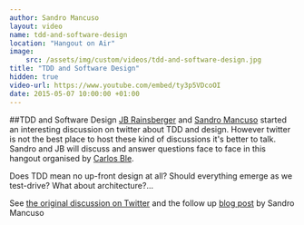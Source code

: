 ```yaml
---
author: Sandro Mancuso
layout: video
name: tdd-and-software-design
location: "Hangout on Air"
image:
    src: /assets/img/custom/videos/tdd-and-software-design.jpg
title: "TDD and Software Design"
hidden: true
video-url: https://www.youtube.com/embed/ty3p5VDcoOI
date: 2015-05-07 10:00:00 +01:00
---
```


##TDD and Software Design
[JB Rainsberger]("http://twitter.com/jbrains") and [Sandro Mancuso]("http://twitter.com/sandromancuso") started an interesting discussion on twitter about TDD and design. However twitter is not the best place to host these kind of discussions it's better to talk. Sandro and JB will discuss and answer questions face to face in this hangout organised by [Carlos Ble]("http://twitter.com/carlosble").

Does TDD mean no up-front design at all? Should everything emerge as we test-drive? What about architecture?...

See [the original discussion on Twitter]("https://twitter.com/sandromancuso/status/588503877235781632") and the follow up [blog post]("http://codurance.com/2015/05/12/does-tdd-lead-to-good-design/") by Sandro Mancuso
